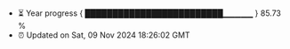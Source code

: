 - ⏳ Year progress { █████████████████████████▁▁▁▁▁ } 85.73 %
- ⏰ Updated on Sat, 09 Nov 2024 18:26:02 GMT

